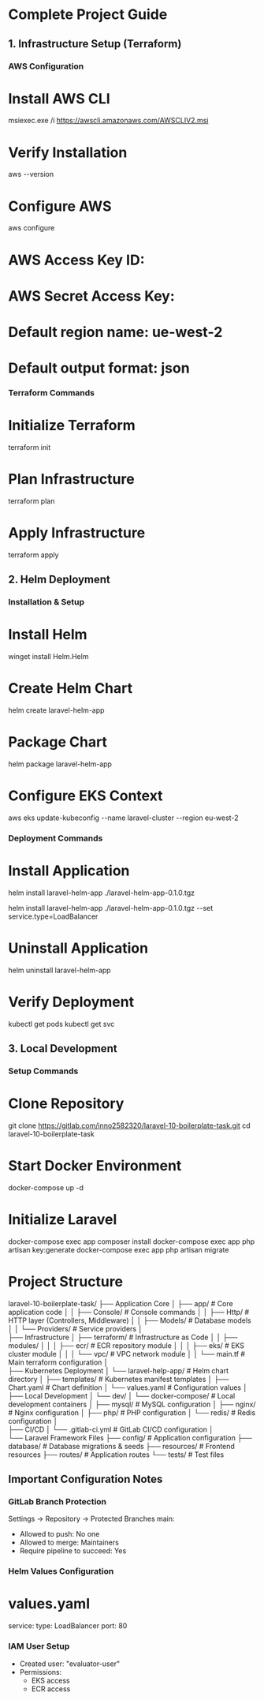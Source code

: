 # Complete Project Guide

## 1. Infrastructure Setup (Terraform)

### AWS Configuration
 
# Install AWS CLI
msiexec.exe /i https://awscli.amazonaws.com/AWSCLIV2.msi

# Verify Installation
aws --version

# Configure AWS
aws configure
# AWS Access Key ID: 
# AWS Secret Access Key: 
# Default region name: ue-west-2
# Default output format: json
 

### Terraform Commands
 
# Initialize Terraform
terraform init

# Plan Infrastructure
terraform plan

# Apply Infrastructure
terraform apply
 

## 2. Helm Deployment

### Installation & Setup
 
# Install Helm
winget install Helm.Helm

# Create Helm Chart
helm create laravel-helm-app

# Package Chart
helm package laravel-helm-app

# Configure EKS Context
aws eks update-kubeconfig --name laravel-cluster --region eu-west-2
 

### Deployment Commands
 
# Install Application
helm install laravel-helm-app ./laravel-helm-app-0.1.0.tgz

helm install laravel-helm-app ./laravel-helm-app-0.1.0.tgz --set service.type=LoadBalancer

# Uninstall Application
helm uninstall laravel-helm-app

# Verify Deployment
kubectl get pods
kubectl get svc
 

## 3. Local Development

### Setup Commands
 
# Clone Repository
git clone https://gitlab.com/inno2582320/laravel-10-boilerplate-task.git
cd laravel-10-boilerplate-task

# Start Docker Environment
docker-compose up -d

# Initialize Laravel
docker-compose exec app composer install
docker-compose exec app php artisan key:generate
docker-compose exec app php artisan migrate
 

# Project Structure

laravel-10-boilerplate-task/
├── Application Core
│   ├── app/                          # Core application code
│   │   ├── Console/                  # Console commands
│   │   ├── Http/                     # HTTP layer (Controllers, Middleware)
│   │   ├── Models/                   # Database models
│   │   └── Providers/               # Service providers
│   
├── Infrastructure
│   ├── terraform/                    # Infrastructure as Code
│   │   ├── modules/
│   │   │   ├── ecr/                 # ECR repository module
│   │   │   ├── eks/                 # EKS cluster module
│   │   │   └── vpc/                 # VPC network module
│   │   └── main.tf                  # Main terraform configuration
│   
├── Kubernetes Deployment
│   └── laravel-help-app/            # Helm chart directory
│       ├── templates/               # Kubernetes manifest templates
│       ├── Chart.yaml              # Chart definition
│       └── values.yaml             # Configuration values
│   
├── Local Development
│   └── dev/
│       └── docker-compose/         # Local development containers
│           ├── mysql/              # MySQL configuration
│           ├── nginx/              # Nginx configuration
│           ├── php/                # PHP configuration
│           └── redis/              # Redis configuration
│   
├── CI/CD
│   └── .gitlab-ci.yml              # GitLab CI/CD configuration
│   
└── Laravel Framework Files
    ├── config/                     # Application configuration
    ├── database/                   # Database migrations & seeds
    ├── resources/                  # Frontend resources
    ├── routes/                     # Application routes
    └── tests/                      # Test files

## Important Configuration Notes

### GitLab Branch Protection
Settings -> Repository -> Protected Branches
main:
  - Allowed to push: No one
  - Allowed to merge: Maintainers
  - Require pipeline to succeed: Yes
 

### Helm Values Configuration
# values.yaml
service:
  type: LoadBalancer
  port: 80
 

### IAM User Setup
- Created user: "evaluator-user"
- Permissions: 
  - EKS access
  - ECR access

